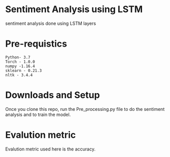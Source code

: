# Sentiment Analysis using LSTM
sentiment analysis done using LSTM layers

# Pre-requistics

    Python- 3.7
    Torch - 1.0.0
    numpy -1.16.4
    sklearn - 0.21.3
    nltk - 3.4.4
    
# Downloads and Setup
Once you clone this repo, run the Pre_processing.py file to do the sentiment analysis and to train the model.

# Evalution metric
Evalution metric used here is the accuracy.

